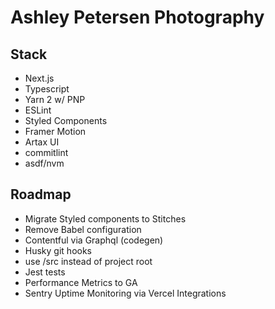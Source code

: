 # Ashley Petersen Photography

## Stack

- Next.js
- Typescript
- Yarn 2 w/ PNP
- ESLint
- Styled Components
- Framer Motion
- Artax UI
- commitlint
- asdf/nvm

## Roadmap

- Migrate Styled components to Stitches
- Remove Babel configuration
- Contentful via Graphql (codegen)
- Husky git hooks
- use /src instead of project root
- Jest tests
- Performance Metrics to GA
- Sentry Uptime Monitoring via Vercel Integrations
